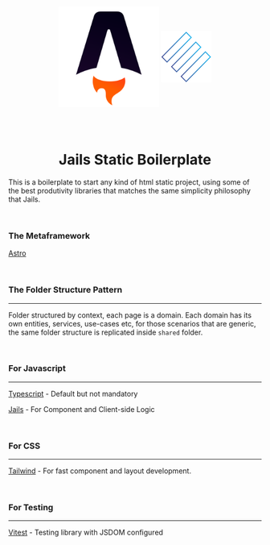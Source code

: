 <p align="center">
  <img width="200" valign="middle" src="public/astro-logo.svg" alt="Astro">
  <img width="100" valign="middle" src="public/jails-logo.svg" alt="Jails">
</p>
<br />
<br />

<h1 align="center">Jails Static Boilerplate</h1>

This is a boilerplate to start any kind of html static project, using some of the best produtivity libraries that matches the same simplicity philosophy that Jails.

<br />


### The Metaframework
[Astro](astro.build)

<br />

### The Folder Structure Pattern
---

Folder structured by context, each page is a domain.
Each domain has its own entities, services, use-cases etc, for those scenarios that are generic, the same folder structure is replicated inside `shared` folder.

<br />


### For Javascript
---
[Typescript](https://www.typescriptlang.org/) - Default but not mandatory

[Jails](https://jails-js.org/) - For Component and Client-side Logic


<br />

### For CSS
---

[Tailwind](https://tailwindcss.com/) - For fast component and layout development.

<br />

### For Testing
---

[Vitest](https://vitest.dev/) - Testing library with JSDOM configured

<br />

